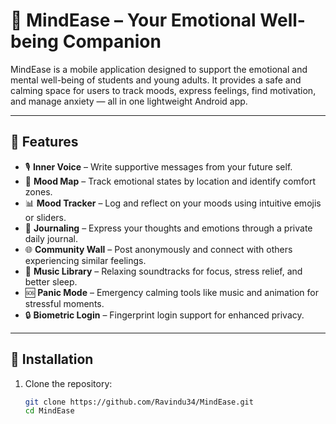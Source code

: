 # 🌿 MindEase – Your Emotional Well-being Companion

MindEase is a mobile application designed to support the emotional and mental well-being of students and young adults. It provides a safe and calming space for users to track moods, express feelings, find motivation, and manage anxiety — all in one lightweight Android app.

---

## 📱 Features

- 🎙 **Inner Voice** – Write supportive messages from your future self.
- 📍 **Mood Map** – Track emotional states by location and identify comfort zones.
- 📊 **Mood Tracker** – Log and reflect on your moods using intuitive emojis or sliders.
- 📖 **Journaling** – Express your thoughts and emotions through a private daily journal.
- 🌐 **Community Wall** – Post anonymously and connect with others experiencing similar feelings.
- 🎵 **Music Library** – Relaxing soundtracks for focus, stress relief, and better sleep.
- 🆘 **Panic Mode** – Emergency calming tools like music and animation for stressful moments.
- 🔒 **Biometric Login** – Fingerprint login support for enhanced privacy.

---

## 🚀 Installation

1. Clone the repository:
   ```bash
   git clone https://github.com/Ravindu34/MindEase.git
   cd MindEase
